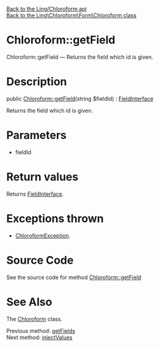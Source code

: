 [Back to the Ling/Chloroform api](https://github.com/lingtalfi/Chloroform/blob/master/doc/api/Ling/Chloroform.md)<br>
[Back to the Ling\Chloroform\Form\Chloroform class](https://github.com/lingtalfi/Chloroform/blob/master/doc/api/Ling/Chloroform/Form/Chloroform.md)


Chloroform::getField
================



Chloroform::getField — Returns the field which id is given.




Description
================


public [Chloroform::getField](https://github.com/lingtalfi/Chloroform/blob/master/doc/api/Ling/Chloroform/Form/Chloroform/getField.md)(string $fieldId) : [FieldInterface](https://github.com/lingtalfi/Chloroform/blob/master/doc/api/Ling/Chloroform/Field/FieldInterface.md)




Returns the field which id is given.




Parameters
================


- fieldId

    


Return values
================

Returns [FieldInterface](https://github.com/lingtalfi/Chloroform/blob/master/doc/api/Ling/Chloroform/Field/FieldInterface.md).


Exceptions thrown
================

- [ChloroformException](https://github.com/lingtalfi/Chloroform/blob/master/doc/api/Ling/Chloroform/Exception/ChloroformException.md).&nbsp;







Source Code
===========
See the source code for method [Chloroform::getField](https://github.com/lingtalfi/Chloroform/blob/master/Form/Chloroform.php#L164-L171)


See Also
================

The [Chloroform](https://github.com/lingtalfi/Chloroform/blob/master/doc/api/Ling/Chloroform/Form/Chloroform.md) class.

Previous method: [getFields](https://github.com/lingtalfi/Chloroform/blob/master/doc/api/Ling/Chloroform/Form/Chloroform/getFields.md)<br>Next method: [injectValues](https://github.com/lingtalfi/Chloroform/blob/master/doc/api/Ling/Chloroform/Form/Chloroform/injectValues.md)<br>

